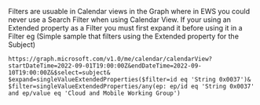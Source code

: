 Filters are usuable in Calendar views in the Graph where in EWS you could never use a Search Filter when using Calendar View.
If your using an Extended property as a Filter you must first expand it before using it in a Filter
eg (Simple sample that filters using the Extended property for the Subject)

```
https://graph.microsoft.com/v1.0/me/calendar/calendarView?
startDateTime=2022-09-01T19:00:00Z&endDateTime=2022-09-10T19:00:00Z&$select=subject&
$expand=singleValueExtendedProperties($filter=id eq 'String 0x0037')&
$filter=singleValueExtendedProperties/any(ep: ep/id eq 'String 0x0037' and ep/value eq 'Cloud and Mobile Working Group')
```

